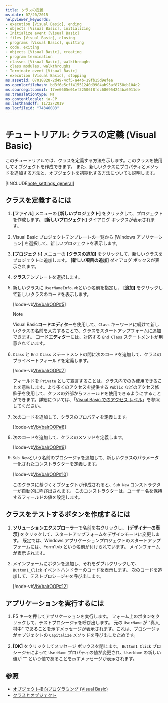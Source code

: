 ```yaml
---
title: クラスの定義
ms.date: 07/20/2015
helpviewer_keywords:
- execution [Visual Basic], ending
- objects [Visual Basic], initializing
- Initialize event [Visual Basic]
- files [Visual Basic], closing
- programs [Visual Basic], quitting
- code, exiting
- objects [Visual Basic], creating
- program termination
- classes [Visual Basic], walkthroughs
- class modules, walkthroughs
- Terminate event [Visual Basic]
- execution [Visual Basic], stopping
ms.assetid: 07018828-2d49-4cf5-a44b-19fb15d9efea
ms.openlocfilehash: bd3f6e5cff41551240d9904ab93af8758eb104d2
ms.sourcegitcommit: 17ee6605e01ef32506f8fdc686954244ba6911de
ms.translationtype: MT
ms.contentlocale: ja-JP
ms.lasthandoff: 11/22/2019
ms.locfileid: "74346083"
---
```

# <a name="walkthrough-defining-classes-visual-basic"></a>チュートリアル: クラスの定義 (Visual Basic)

このチュートリアルでは、クラスを定義する方法を示します。このクラスを使用してオブジェクトを作成できます。 また、新しいクラスにプロパティとメソッドを追加する方法と、オブジェクトを初期化する方法についても説明します。  
  
[!INCLUDE[note_settings_general](~/includes/note-settings-general-md.md)]  
  
## <a name="to-define-a-class"></a>クラスを定義するには
  
1. **[ファイル]** メニューの **[新しいプロジェクト]** をクリックして、プロジェクトを作成します。 **[新しいプロジェクト]** ダイアログ ボックスが表示されます。  
  
2. Visual Basic プロジェクトテンプレートの一覧から [Windows アプリケーション] を選択して、新しいプロジェクトを表示します。  
  
3. **[プロジェクト]** メニューの **[クラスの追加]** をクリックして、新しいクラスをプロジェクトに追加します。 **[新しい項目の追加]** ダイアログ ボックスが表示されます。  
  
4. **クラス**テンプレートを選択します。  
  
5. 新しいクラスに `UserNameInfo.vb`という名前を指定し、 **[追加]** をクリックして新しいクラスのコードを表示します。  
  
     [!code-vb[VbVbalrOOP#5](~/samples/snippets/visualbasic/VS_Snippets_VBCSharp/VbVbalrOOP/VB/OOP.vb#5)]
  
    > [!NOTE]
    > Visual Basic**コードエディター**を使用して、`Class` キーワードに続けて新しいクラスの名前を入力することで、クラスをスタートアップフォームに追加できます。 **コードエディター**には、対応する `End Class` ステートメントが用意されています。  
  
6. `Class` と `End Class` ステートメントの間に次のコードを追加して、クラスのプライベートフィールドを定義します。  
  
     [!code-vb[VbVbalrOOP#7](~/samples/snippets/visualbasic/VS_Snippets_VBCSharp/VbVbalrOOP/VB/OOP.vb#7)]
  
     フィールドを `Private` として宣言することは、クラス内でのみ使用できることを意味します。より多くのアクセスを提供する `Public` などのアクセス修飾子を使用して、クラスの外部からフィールドを使用できるようにすることができます。詳細については、「[Visual Basic でのアクセス レベル](../../../../visual-basic/programming-guide/language-features/declared-elements/access-levels.md)」を参照してください。 

  
7. 次のコードを追加して、クラスのプロパティを定義します。  
  
     [!code-vb[VbVbalrOOP#8](~/samples/snippets/visualbasic/VS_Snippets_VBCSharp/VbVbalrOOP/VB/OOP.vb#8)]
  
8. 次のコードを追加して、クラスのメソッドを定義します。  
  
     [!code-vb[VbVbalrOOP#9](~/samples/snippets/visualbasic/VS_Snippets_VBCSharp/VbVbalrOOP/VB/OOP.vb#9)]
  
9. `Sub New`という名前のプロシージャを追加して、新しいクラスのパラメーター化されたコンストラクターを定義します。  
  
     [!code-vb[VbVbalrOOP#10](~/samples/snippets/visualbasic/VS_Snippets_VBCSharp/VbVbalrOOP/VB/OOP.vb#10)]
  
     このクラスに基づくオブジェクトが作成されると、`Sub New` コンストラクターが自動的に呼び出されます。 このコンストラクターは、ユーザー名を保持するフィールドの値を設定します。  
  
## <a name="to-create-a-button-to-test-the-class"></a>クラスをテストするボタンを作成するには
  
1. **ソリューションエクスプローラー**で名前を右クリックし、 **[デザイナーの表示]** をクリックして、スタートアップフォームをデザインモードに変更します。 既定では、Windows アプリケーションプロジェクトのスタートアップフォームには、Form1.vb という名前が付けられています。 メインフォームが表示されます。  
  
2. メインフォームにボタンを追加し、それをダブルクリックして、`Button1_Click` イベントハンドラーのコードを表示します。 次のコードを追加して、テストプロシージャを呼び出します。  
  
     [!code-vb[VbVbalrOOP#12](~/samples/snippets/visualbasic/VS_Snippets_VBCSharp/VbVbalrOOP/VB/OOP.vb#12)]
  
## <a name="to-run-your-application"></a>アプリケーションを実行するには
  
1. F5 キーを押してアプリケーションを実行します。 フォーム上のボタンをクリックして、テストプロシージャを呼び出します。 元の `UserName` が "真人, 村中" であることを示すメッセージが表示されます。これは、プロシージャがオブジェクトの `Capitalize` メソッドを呼び出したためです。  
  
2. **[OK]** をクリックしてメッセージ ボックスを閉じます。 `Button1 Click` プロシージャによって `UserName` プロパティの値が変更され、`UserName` の新しい値が "" という値であることを示すメッセージが表示されます。  
  
## <a name="see-also"></a>参照

- [オブジェクト指向プログラミング (Visual Basic)](../../concepts/object-oriented-programming.md)
- [クラスとオブジェクト](../../../../visual-basic/programming-guide/language-features/objects-and-classes/index.md)
